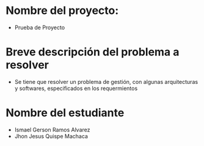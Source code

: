 # Nombre del proyecto:
- Prueba de Proyecto 

# Breve descripción del problema a resolver 
- Se tiene que resolver un problema de gestión, con algunas arquitecturas y softwares, especificados en los requermientos

# Nombre del estudiante 
- Ismael Gerson Ramos Alvarez
- Jhon Jesus Quispe Machaca 